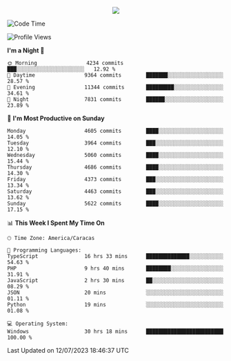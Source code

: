 <p align="center">
  <a href="http://www.github.com/thevacs">
    <img src="https://github-readme-streak-stats.herokuapp.com/?user=thevacs&stroke=ffffff&background=1c1917&ring=0891b2&fire=0891b2&currStreakNum=ffffff&currStreakLabel=0891b2&sideNums=ffffff&sideLabels=ffffff&dates=ffffff&hide_border=true" />
  </a>
</p>

<!--START_SECTION:waka-->
![Code Time](http://img.shields.io/badge/Code%20Time-1%2C509%20hrs%2021%20mins-blue)

![Profile Views](http://img.shields.io/badge/Profile%20Views-1-blue)

**I'm a Night 🦉** 

```text
🌞 Morning                4234 commits        ███░░░░░░░░░░░░░░░░░░░░░░   12.92 % 
🌆 Daytime                9364 commits        ███████░░░░░░░░░░░░░░░░░░   28.57 % 
🌃 Evening                11344 commits       █████████░░░░░░░░░░░░░░░░   34.61 % 
🌙 Night                  7831 commits        ██████░░░░░░░░░░░░░░░░░░░   23.89 % 
```
📅 **I'm Most Productive on Sunday** 

```text
Monday                   4605 commits        ████░░░░░░░░░░░░░░░░░░░░░   14.05 % 
Tuesday                  3964 commits        ███░░░░░░░░░░░░░░░░░░░░░░   12.10 % 
Wednesday                5060 commits        ████░░░░░░░░░░░░░░░░░░░░░   15.44 % 
Thursday                 4686 commits        ████░░░░░░░░░░░░░░░░░░░░░   14.30 % 
Friday                   4373 commits        ███░░░░░░░░░░░░░░░░░░░░░░   13.34 % 
Saturday                 4463 commits        ███░░░░░░░░░░░░░░░░░░░░░░   13.62 % 
Sunday                   5622 commits        ████░░░░░░░░░░░░░░░░░░░░░   17.15 % 
```


📊 **This Week I Spent My Time On** 

```text
🕑︎ Time Zone: America/Caracas

💬 Programming Languages: 
TypeScript               16 hrs 33 mins      ██████████████░░░░░░░░░░░   54.63 % 
PHP                      9 hrs 40 mins       ████████░░░░░░░░░░░░░░░░░   31.91 % 
JavaScript               2 hrs 30 mins       ██░░░░░░░░░░░░░░░░░░░░░░░   08.29 % 
JSON                     20 mins             ░░░░░░░░░░░░░░░░░░░░░░░░░   01.11 % 
Python                   19 mins             ░░░░░░░░░░░░░░░░░░░░░░░░░   01.08 % 

💻 Operating System: 
Windows                  30 hrs 18 mins      █████████████████████████   100.00 % 
```


 Last Updated on 12/07/2023 18:46:37 UTC
<!--END_SECTION:waka-->
